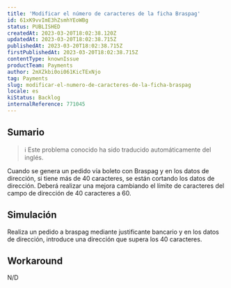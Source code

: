 ```yaml
---
title: 'Modificar el número de caracteres de la ficha Braspag'
id: 61xK9vvImE3hZsmhYEoWBg
status: PUBLISHED
createdAt: 2023-03-20T18:02:38.120Z
updatedAt: 2023-03-20T18:02:38.715Z
publishedAt: 2023-03-20T18:02:38.715Z
firstPublishedAt: 2023-03-20T18:02:38.715Z
contentType: knownIssue
productTeam: Payments
author: 2mXZkbi0oi061KicTExNjo
tag: Payments
slug: modificar-el-numero-de-caracteres-de-la-ficha-braspag
locale: es
kiStatus: Backlog
internalReference: 771045
---
```


## Sumario

>ℹ️ Este problema conocido ha sido traducido automáticamente del inglés.


Cuando se genera un pedido vía boleto con Braspag y en los datos de dirección, si tiene más de 40 caracteres, se están cortando los datos de dirección. Deberá realizar una mejora cambiando el límite de caracteres del campo de dirección de 40 caracteres a 60.



##

## Simulación


Realiza un pedido a braspag mediante justificante bancario y en los datos de dirección, introduce una dirección que supera los 40 caracteres.



## Workaround


N/D

